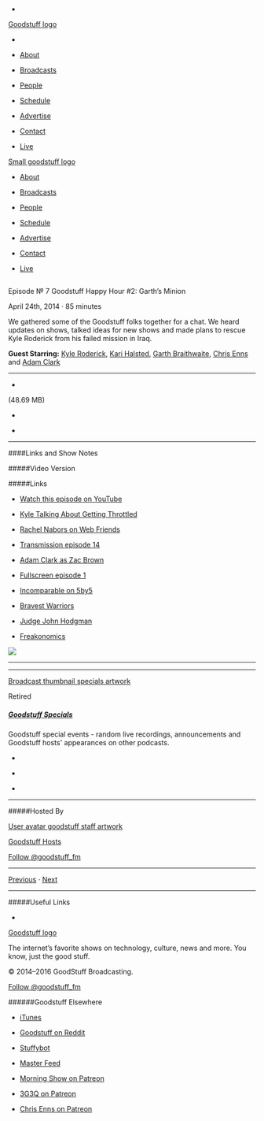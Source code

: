 

-
[Goodstuff logo](http://www.goodstuff.fm/)[](/assets/goodstuff_logo-17c1fe6f378352de5d7345f76152130b.svg)

-


-  [About](/about)

-  [Broadcasts](/broadcasts)

-  [People](/people)

-  [Schedule](/schedule)

-  [Advertise](/advertise)

-  [Contact](/contact)

-  [Live](/live)


[Small goodstuff logo](http://www.goodstuff.fm/)[](/assets/small_goodstuff_logo-bf032e72b9ec41494f4d90905f1ad619.svg)


-  [About](/about)

-  [Broadcasts](/broadcasts)

-  [People](/people)

-  [Schedule](/schedule)

-  [Advertise](/advertise)

-  [Contact](/contact)

-  [Live](/live)


##
Episode № 7
Goodstuff Happy Hour #2: Garth’s Minion


April 24th, 2014
·
85
minutes


We gathered some of the Goodstuff folks together for a chat. We heard updates on shows, talked ideas for new shows and made plans to rescue Kyle Roderick from his failed mission in Iraq.


**Guest Starring:**
[Kyle Roderick](/people/kyleroderick),  [Kari Halsted](/people/kari-halsted),  [Garth Braithwaite](/people/garthdb),  [Chris Enns](/people/chris-enns) and  [Adam Clark](/people/avclark)


------------------------------


-
[](https://goodstuffs3.s3.amazonaws.com/uploads/specials-7.mp3)(48.69 MB)

-
[](http://twitter.com/intent/tweet?text=Goodstuff%20Specials%20%E2%84%96%207%20on%20@goodstuff_fm%20-%20http://goodstuff.fm/specials/7)

-
[](http://www.facebook.com/sharer/sharer.php?u=http://goodstuff.fm/specials/7)


------------------------------


####Links and Show Notes

#####Video Version


#####Links


-  [Watch this episode on YouTube](http://www.youtube.com/watch?v=LqOanED31yg&feature=share)

-  [Kyle Talking About Getting Throttled](http://goodstuff.fm/transmission/15)

-  [Rachel Nabors on Web Friends](http://goodstuff.fm/webfriends/6)

-  [Transmission episode 14](http://goodstuff.fm/transmission/14)

-  [Adam Clark as Zac Brown](http://wac.450f.edgecastcdn.net/80450F/theboot.com/files/2011/10/zac-brown-456-101811.jpg)

-  [Fullscreen episode 1](http://goodstuff.fm/fullscreen/1)

-  [Incomparable on 5by5](http://5by5.tv/incomparable/)

-  [Bravest Warriors](https://www.youtube.com/user/BravestWarriors)

-  [Judge John Hodgman](http://www.maximumfun.org/shows/judge-john-hodgman)

-  [Freakonomics](http://freakonomics.com)


![](http://shelsilversteinpoetinfo.weebly.com/uploads/1/9/6/7/19670435/1322888_orig.jpg)


------------------------------


------------------------------


[Broadcast thumbnail specials artwork](/specials)[](https://goodstuffs3.s3.amazonaws.com/uploads/broadcast/image/24/broadcast_thumbnail_specials_artwork.png)

Retired


##### [Goodstuff Specials](/specials)


Goodstuff special events - random live recordings, announcements and Goodstuff hosts' appearances on other podcasts.

-
[](https://itunes.apple.com/us/podcast/goodstuff-specials/id854159948?mt=2)

-
[](/specials/feed)

-
[](mailto:sponsorship+specials@goodstuff.fm?subject=%5BGoodStuff%20FM%5D%20Sponsorship%20Inquiry%20for%20Goodstuff%20Specials)


------------------------------


#####Hosted By


[User avatar goodstuff staff artwork](/people/goodstuff-hosts)[](https://goodstuffs3.s3.amazonaws.com/uploads/user/avatar/38/user_avatar_goodstuff-staff_artwork.png)

[Goodstuff Hosts](/people/goodstuff-hosts)


[Follow @goodstuff_fm](https://twitter.com/goodstuff_fm)


------------------------------


[Previous](/specials/6)
·
[Next](/specials/8)


------------------------------


#####Useful Links

-
[](mailto:contact+specials@goodstuff.fm?subject=%5BGoodstuff%20FM%5D%20Feedback%20for%20Goodstuff%20Specials)


[Goodstuff logo](http://www.goodstuff.fm/)[](/assets/goodstuff_logo-17c1fe6f378352de5d7345f76152130b.svg)


The internet’s favorite shows on technology, culture, news and more. You know, just the good stuff.


© 2014–2016 GoodStuff Broadcasting.

[Follow @goodstuff_fm](https://twitter.com/goodstufffm)


######Goodstuff Elsewhere

-  [iTunes](https://itunes.apple.com/us/artist/goodstuff-fm/id843385597?mt=2)

-  [Goodstuff on Reddit](https://www.reddit.com/r/Goodstuff_fm/)

-  [Stuffybot](http://stuffybot.goodstuff.fm)

-  [Master Feed](/master/feed)

-  [Morning Show on Patreon](https://www.patreon.com/morningshow)

-  [3G3Q on Patreon](https://www.patreon.com/3g3q)

-  [Chris Enns on Patreon](https://www.patreon.com/ichris)
